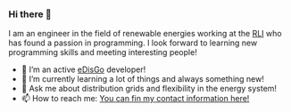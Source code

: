 ### Hi there 👋

I am an engineer in the field of renewable energies working at the [RLI]() who has found a passion in programming. I look forward to learning new programming skills and meeting interesting people!

- 🔭 I’m an active [eDisGo](https://github.com/openego/eDisGo) developer!
- 🌱 I’m currently learning a lot of things and always something new!
- 💬 Ask me about distribution grids and flexibility in the energy system!
- 📫 How to reach me: [You can fin my contact information here!](https://reiner-lemoine-institut.de/en/kilian-helfenbein/)

<!--
**khelfen/khelfen** is a ✨ _special_ ✨ repository because its `README.md` (this file) appears on your GitHub profile.

Here are some ideas to get you started:

- 🔭 I’m currently working on ...
- 🌱 I’m currently learning ...
- 👯 I’m looking to collaborate on ...
- 🤔 I’m looking for help with ...
- 💬 Ask me about ...
- 📫 How to reach me: ...
- 😄 Pronouns: ...
- ⚡ Fun fact: ...
-->
